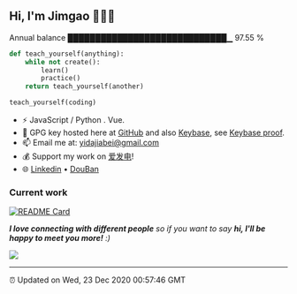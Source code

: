 
<h2>Hi, I'm Jimgao 👋👨‍💻</h2>

Annual balance    █████████████████████████████▁   97.55 %

```python
def teach_yourself(anything):
    while not create():
        learn()
        practice()
    return teach_yourself(another)

teach_yourself(coding)
```

- ⚡ JavaScript / Python . Vue.
- 🔑 GPG key hosted here at [GitHub](https://github.com/tianheg.gpg) and also [Keybase](https://keybase.io/yidajiabei/pgp_keys.asc), see [Keybase proof](https://gist.github.com/tianheg/1ce40c3e06eddab6bc72b87cc26ec067).
- 📫 Email me at: [yidajiabei@gmail.com](mailto:yidajiabei@gmail.com)
- 💰 Support my work on [爱发电](https://afdian.net/@yidajiabei)!
- 🌐 [Linkedin](https://www.linkedin.com/in/tianheg/) &bull; [DouBan](https://www.douban.com/people/yidajiabei/)

<h3>Current work</h3>

[![README Card](https://tianheg-readme-stats.vercel.app/api/pin/?username=tianheg&repo=RSS-reader)](https://github.com/tianheg/RSS-reader)

<em><b>I love connecting with different people</b> so if you want to say <b>hi, I'll be happy to meet you more!</b> :)</em>

<img src="https://tianheg-readme-stats.vercel.app/api?username=tianheg&show_icons=true"/>

---

⏰ Updated on Wed, 23 Dec 2020 00:57:46 GMT
